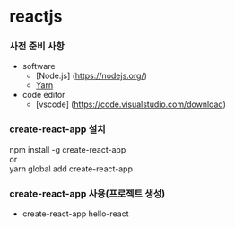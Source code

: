 # reactjs
### 사전 준비 사항
* software
  * [Node.js] (https://nodejs.org/)
  * [Yarn](https://yarnpkg.com/en/docs/install#windows-stable)
* code editor
  * [vscode] (https://code.visualstudio.com/download)
### create-react-app 설치
 npm install -g create-react-app 
<br>or</br>
 yarn global add create-react-app

### create-react-app 사용(프로젝트 생성)
* create-react-app hello-react

